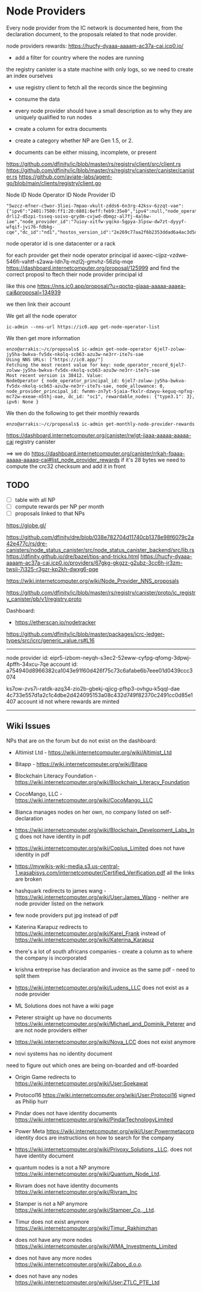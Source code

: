 # Node Providers

Every node provider from the IC network is documented here, from the
declaration document, to the proposals related to that node provider.

node providers rewards: https://hucfy-dyaaa-aaaam-ac37a-cai.icp0.io/

- add a filter for country where the nodes are running

the registry canister is a state machine with only logs, so we need to create an index ourselves

-   use registry client to fetch all the records since the beginning
-   consume the data

-   every node provider should have a small description as to why they are uniquely qualified to run nodes

-   create a column for extra documents

-   create a category whether NP are Gen 1.5, or 2.

- documents can be either missing, incomplete, or present

https://github.com/dfinity/ic/blob/master/rs/registry/client/src/client.rs
https://github.com/dfinity/ic/blob/master/rs/registry/canister/canister/canister.rs
https://github.com/aviate-labs/agent-go/blob/main/clients/registry/client.go

Node ID
Node Operator ID
Node Provider ID

```
"5wzcz-mfner-c5wor-3liei-7mpao-vkult-zdds6-6n3rg-42ksv-6zzqt-vae":{"ipv6":"2401:7500:ff1:20:6801:6eff:feb9:35e0","ipv4":null,"node_operator_id":"ri4lg-drli2-d5zpi-tsseq-soivo-qrydm-cvjwd-dbmgz-al7fj-4al6w-iae","node_provider_id":"7uioy-xitfw-yqcko-5gpya-3lpsw-dw7zt-dyyyf-wfqif-jvi76-fdbkg-cqe","dc_id":"nd1","hostos_version_id":"2e269c77aa2f6b2353ddad6a4ac3d5ddcac196b1","domain":null},
```

node operator id is one datacenter or a rack

for each provider get their node operator principal id aaxec-cijpz-vzdwe-546fi-vahtf-s2awa-ldn7q-mzl2j-gmvhz-56zlq-mqe
https://dashboard.internetcomputer.org/proposal/125999
and find the correct proposl to ftech their node provider principal id

like this one
https://nns.ic0.app/proposal/?u=qoctq-giaaa-aaaaa-aaaea-cai&proposal=134939

we then link their account


We get all the node operator

```
ic-admin --nns-url https://ic0.app get-node-operator-list
```

We then get more information

```
enzo@arrakis:~/c/proposals$ ic-admin get-node-operator 6jel7-zolww-jy5ha-bwkva-fv5dx-nkolq-scb63-azu3w-ne3rr-ite7s-sae
Using NNS URLs: ["https://ic0.app/"]
Fetching the most recent value for key: node_operator_record_6jel7-zolww-jy5ha-bwkva-fv5dx-nkolq-scb63-azu3w-ne3rr-ite7s-sae
Most recent version is 38412. Value:
NodeOperator { node_operator_principal_id: 6jel7-zolww-jy5ha-bwkva-fv5dx-nkolq-scb63-azu3w-ne3rr-ite7s-sae, node_allowance: 0, node_provider_principal_id: fwnmn-zn7yt-5jaia-fkxlr-dzwyu-keguq-npfxq-mc72w-exeae-n5thj-oae, dc_id: "sc1", rewardable_nodes: {"type3.1": 3}, ipv6: None }
```

We then do the following to get their monthly rewards
```
enzo@arrakis:~/c/proposals$ ic-admin get-monthly-node-provider-rewards
```

https://dashboard.internetcomputer.org/canister/rwlgt-iiaaa-aaaaa-aaaaa-cai
registry canister


==> we do https://dashboard.internetcomputer.org/canister/rrkah-fqaaa-aaaaa-aaaaq-cai#list_node_provider_rewards if it's 28 bytes we need to compute the crc32 checksum and add it in front


## TODO
- [ ] table with all NP
- [ ] compute rewards per NP per month
- [ ] proposals linked to that NPs

https://globe.gl/

https://github.com/dfinity/dre/blob/038e782704d11740cb1378e98f6079c2a42e477c/rs/dre-canisters/node_status_canister/src/node_status_canister_backend/src/lib.rs
https://dfinity.github.io/dre/bazel/tips-and-tricks.html
https://hucfy-dyaaa-aaaam-ac37a-cai.icp0.io/providers/67gkg-gkgzz-g2ubz-3cc6h-jr3zm-twsii-7i325-r3gzr-kp2kh-dwxg6-pqe

https://wiki.internetcomputer.org/wiki/Node_Provider_NNS_proposals

https://github.com/dfinity/ic/blob/master/rs/registry/canister/proto/ic_registry_canister/pb/v1/registry.proto

Dashboard:
- https://etherscan.io/nodetracker

https://github.com/dfinity/ic/blob/master/packages/icrc-ledger-types/src/icrc/generic_value.rs#L16

-----------------

node provider id: eipr5-izbom-neyqh-s3ec2-52eww-cyfpg-qfomg-3dpwj-4pffh-34xcu-7qe
account id: a754940d8966382ca1043e91f60d426f75c73c6afabe6b7eee01d0439ccc3074

ks7ow-zvs7i-ratdk-azq34-zio2b-gbekj-qjicg-pfhp3-ovhgu-k5qql-dae
4c733e557d1a2c1c4dbe2d424095153a08c432d749f82370c2491cc0d85e1407 account id not where rewards are minted

-------------------

## Wiki Issues

NPs that are on the forum but do not exist on the dashboard:
- Altimist Ltd - https://wiki.internetcomputer.org/wiki/Altimist_Ltd
- Bitapp - https://wiki.internetcomputer.org/wiki/Bitapp
- Blockchain Literacy Foundation - https://wiki.internetcomputer.org/wiki/Blockchain_Literacy_Foundation
- CocoMango, LLC - https://wiki.internetcomputer.org/wiki/CocoMango_LLC

- Bianca manages nodes on her own, no company listed on self-declaration

- https://wiki.internetcomputer.org/wiki/Blockchain_Development_Labs_Inc does not have identity in pdf
- https://wiki.internetcomputer.org/wiki/Coplus_Limited does not have identity in pdf
- https://mywikis-wiki-media.s3.us-central-1.wasabisys.com/internetcomputer/Certified_Verification.pdf all the links are broken
- hashquark redirects to james wang - https://wiki.internetcomputer.org/wiki/User:James_Wang - neither are node provider listed on the network


- few node providers put jpg instead of pdf

- Katerina Karapuz redirects to https://wiki.internetcomputer.org/wiki/Karel_Frank instead of https://wiki.internetcomputer.org/wiki/Katerina_Karapuz

- there's a lot of south africans companies - create a column as to where the company is incorporated

- krishna entreprise has declaration and invoice as the same pdf - need to split them

- https://wiki.internetcomputer.org/wiki/Ludens_LLC does not exist as a node provider
- ML Solutions does not have a wiki page
- Peterer straight up have no documents https://wiki.internetcomputer.org/wiki/Michael_and_Dominik_Peterer and are not node providers either
- https://wiki.internetcomputer.org/wiki/Nova_LCC does not exist anymore

- novi systems has no identity document

need to figure out which ones are being on-boarded and off-boarded

- Origin Game redirects to https://wiki.internetcomputer.org/wiki/User:Soekawat

- Protocol16 https://wiki.internetcomputer.org/wiki/User:Protocol16 signed as Philip hurr
- Pindar does not have identity documents https://wiki.internetcomputer.org/wiki/PindarTechnologyLimited
- Power Meta https://wiki.internetcomputer.org/wiki/User:Powermetacorp identity docs are instructions on how to search for the company

- https://wiki.internetcomputer.org/wiki/Privoxy_Solutions,_LLC. does not have identity document
- quantum nodes is a not a NP anymore https://wiki.internetcomputer.org/wiki/Quantum_Node_Ltd.
- Rivram does not have identity documents https://wiki.internetcomputer.org/wiki/Rivram_Inc
- Stamper is not a NP anymore https://wiki.internetcomputer.org/wiki/Stamper_Co.,_Ltd.
- Timur does not exist anymore https://wiki.internetcomputer.org/wiki/Timur_Rakhimzhan
- does not have any more nodes https://wiki.internetcomputer.org/wiki/WMA_Investments_Limited
- does not have any more nodes https://wiki.internetcomputer.org/wiki/Zaboo_d.o.o.
- does not have any nodes https://wiki.internetcomputer.org/wiki/User:ZTLC_PTE_Ltd
